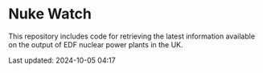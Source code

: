 # Nuke Watch

This repository includes code for retrieving the latest information available on the output of EDF nuclear power plants in the UK.

Last updated: 2024-10-05 04:17